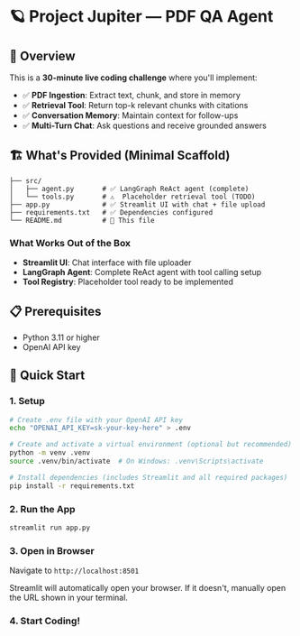 # 🪐 Project Jupiter — PDF QA Agent

## 🎯 Overview

This is a **30-minute live coding challenge** where you'll implement:

- ✅ **PDF Ingestion**: Extract text, chunk, and store in memory
- ✅ **Retrieval Tool**: Return top-k relevant chunks with citations
- ✅ **Conversation Memory**: Maintain context for follow-ups
- ✅ **Multi-Turn Chat**: Ask questions and receive grounded answers

## 🏗️ What's Provided (Minimal Scaffold)

```
├── src/
│   ├── agent.py       # ✅ LangGraph ReAct agent (complete)
│   └── tools.py       # ⚠️  Placeholder retrieval tool (TODO)
├── app.py             # ✅ Streamlit UI with chat + file upload
├── requirements.txt   # ✅ Dependencies configured
└── README.md          # 📖 This file
```

### What Works Out of the Box

- **Streamlit UI**: Chat interface with file uploader
- **LangGraph Agent**: Complete ReAct agent with tool calling setup
- **Tool Registry**: Placeholder tool ready to be implemented

## 📋 Prerequisites

- Python 3.11 or higher
- OpenAI API key

## 🚀 Quick Start

### 1. Setup

```bash
# Create .env file with your OpenAI API key
echo "OPENAI_API_KEY=sk-your-key-here" > .env

# Create and activate a virtual environment (optional but recommended)
python -m venv .venv
source .venv/bin/activate  # On Windows: .venv\Scripts\activate

# Install dependencies (includes Streamlit and all required packages)
pip install -r requirements.txt
```

### 2. Run the App

```bash
streamlit run app.py
```

### 3. Open in Browser

Navigate to `http://localhost:8501`

Streamlit will automatically open your browser. If it doesn't, manually open the URL shown in your terminal.

### 4. Start Coding!
